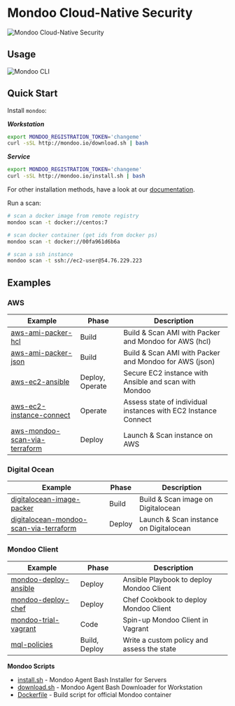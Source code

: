 # Mondoo Cloud-Native Security

![Mondoo Cloud-Native Security](assets/github.splash.png)

## Usage

![Mondoo CLI](assets/mondoo-cli.png)

## Quick Start

Install `mondoo`:

***Workstation***

```bash
export MONDOO_REGISTRATION_TOKEN='changeme'
curl -sSL http://mondoo.io/download.sh | bash
```

***Service***

```bash
export MONDOO_REGISTRATION_TOKEN='changeme'
curl -sSL http://mondoo.io/install.sh | bash
```

For other installation methods, have a look at our [documentation](https://docs.mondoo.io/getstarted/overview).

Run a scan:

```bash
# scan a docker image from remote registry
mondoo scan -t docker://centos:7

# scan docker container (get ids from docker ps)
mondoo scan -t docker://00fa961d6b6a

# scan a ssh instance
mondoo scan -t ssh://ec2-user@54.76.229.223
```

## Examples

### AWS

Example   | Phase | Description |
--------- | ----- | ----------- |
[aws-ami-packer-hcl](./examples/aws-ami-packer-hcl) | Build | Build & Scan AMI with Packer and Mondoo for AWS (hcl) |
[aws-ami-packer-json](./examples/aws-ami-packer-json) | Build | Build & Scan AMI with Packer and Mondoo for AWS (json) |
[aws-ec2-ansible](./examples/aws-ec2-ansible) | Deploy, Operate | Secure EC2 instance with Ansible and scan with Mondoo |
[aws-ec2-instance-connect](./examples/aws-ec2-instance-connect) | Operate | Assess state of individual instances with EC2 Instance Connect |
[aws-mondoo-scan-via-terraform](./examples/aws-mondoo-scan-via-terraform) | Deploy | Launch & Scan instance on AWS |

### Digital Ocean

Example   | Phase | Description |
--------- | ----- | ----------- |
[digitalocean-image-packer](./examples/digitalocean-image-packer) | Build | Build & Scan image on Digitalocean |
[digitalocean-mondoo-scan-via-terraform](./examples/digitalocean-mondoo-scan-via-terraform) | Deploy |  Launch & Scan instance on Digitalocean |

### Mondoo Client

Example   | Phase | Description |
--------- | ----- | ----------- |
[mondoo-deploy-ansible](./examples/mondoo-deploy-ansible) | Deploy | Ansible Playbook to deploy Mondoo Client |
[mondoo-deploy-chef](./examples/mondoo-deploy-chef) | Deploy | Chef Cookbook to deploy Mondoo Client |
[mondoo-trial-vagrant](./examples/mondoo-trial-vagrant) | Code |  Spin-up Mondoo Client in Vagrant |
[mql-policies](./examples/mql-policies) | Build, Deploy | Write a custom policy and assess the state |

**Mondoo Scripts**

- [install.sh](./install.sh) - Mondoo Agent Bash Installer for Servers
- [download.sh](./download.sh) - Mondoo Agent Bash Downloader for Workstation
- [Dockerfile](./Dockerfile) - Build script for official Mondoo container
